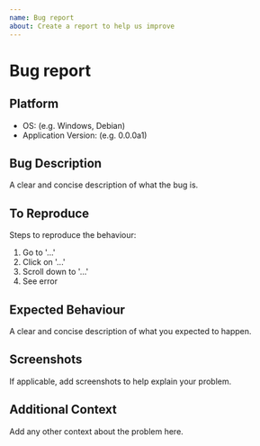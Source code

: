 ```yaml
---
name: Bug report
about: Create a report to help us improve
---
```

# Bug report

## Platform

- OS: (e.g. Windows, Debian)
- Application Version: (e.g. 0.0.0a1)

## Bug Description

A clear and concise description of what the bug is.

## To Reproduce

Steps to reproduce the behaviour:

1. Go to '...'
2. Click on '...'
3. Scroll down to '...'
4. See error

## Expected Behaviour

A clear and concise description of what you expected to happen.

## Screenshots

If applicable, add screenshots to help explain your problem.

## Additional Context

Add any other context about the problem here.
